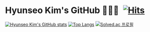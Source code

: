 # Hyunseo Kim's GitHub 🧑🏻‍💻&nbsp;&nbsp;[![Hits](https://hits.seeyoufarm.com/api/count/incr/badge.svg?url=https%3A%2F%2Fgithub.com%2Fhnklcbs&count_bg=%2329A842&title_bg=%2322252D&icon=github.svg&icon_color=%23FFFFFF&title=views&edge_flat=false)](https://hits.seeyoufarm.com)
[![Hyunseo Kim's GitHub stats](https://github-readme-stats.vercel.app/api?username=hnklcbs)](https://github.com/hnklcbs/github-readme-stats)
[![Top Langs](https://github-readme-stats.vercel.app/api/top-langs/?username=hnklcbs&layout=compact)](https://github.com/hnklcbs/github-readme-stats)
[![Solved.ac 프로필](http://mazassumnida.wtf/api/v2/generate_badge?boj=khs050305)](https://solved.ac/khs050305)
